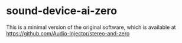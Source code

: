 # sound-device-ai-zero

This is a minimal version of the original software, which is available at https://github.com/Audio-Injector/stereo-and-zero
